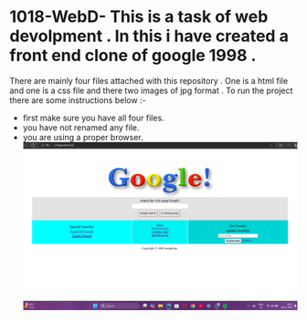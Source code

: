 # 1018-WebD- This is a task of web devolpment . In this i have created a front end clone of google 1998 . 
There are mainly four files attached with this repository . One is a html file and one is a css file and there two images of jpg format .
To run the project there are some instructions below :-
- first make sure you have all four files.
- you have not renamed any file.
- you are using a proper browser.
![image alt](https://github.com/CODEX69-IO/1018-WebD-/blob/main/Screenshot%202024-11-08%20221735.png?raw=true)
